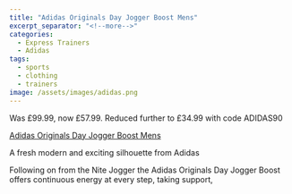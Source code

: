 ```yaml
---
title: "Adidas Originals Day Jogger Boost Mens"
excerpt_separator: "<!--more-->"
categories:
  - Express Trainers
  - Adidas
tags:
  - sports
  - clothing
  - trainers
image: /assets/images/adidas.png
---
```

Was £99.99, now £57.99. Reduced further to £34.99 with code ADIDAS90

[Adidas Originals Day Jogger Boost Mens](https://www.expresstrainers.com/adidas-originals-day-jogger-boost-mens-28522-0-p.php?jssCart=49d7295948487d62b8e7752666c1e328#AD305524)

A fresh modern and exciting silhouette from Adidas

<!--more-->
Following on from the Nite Jogger the Adidas Originals Day Jogger Boost offers continuous energy at
every step, taking support,
